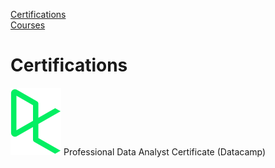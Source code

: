 [Certifications](#certifications)  
[Courses](#courses)

# Certifications
![](https://github.com/Tsz-Man-Derek-Chow/Tsz-Man-Derek-Chow/blob/main/certifications%20and%20courses/images/logo.png) Professional Data Analyst Certificate (Datacamp)
